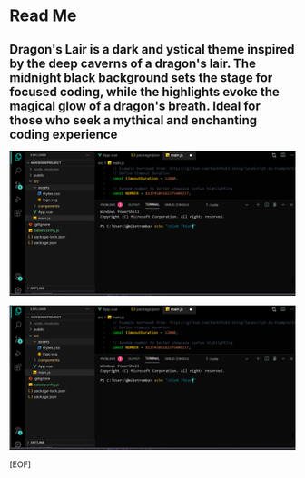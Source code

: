 # Read Me

## Dragon's Lair is a dark and ystical theme inspired by the deep caverns of a dragon's  lair. The midnight black background sets the stage for focused coding, while the highlights evoke the magical glow of a dragon's breath. Ideal for those who seek a mythical and enchanting coding experience

![alt text](./image-1.png)

![alt text](./image-2.png)

[EOF]
